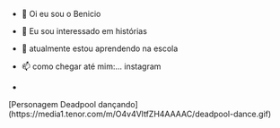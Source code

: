 - 👋 Oi eu sou o Benicio
- 👀 Eu sou interessado em histórias
- 🌱 atualmente estou aprendendo na escola
- 📫 como chegar até mim:... instagram
  
- 

<!---Beniciovalle/Beniciovalle is a ✨ special ✨ repository because its `README.md` (this file) appears on your GitHub profile.You can click the Preview link to take a look at your changes.

--->[Personagem Deadpool dançando] (https://media1.tenor.com/m/O4v4VltfZH4AAAAC/deadpool-dance.gif)
